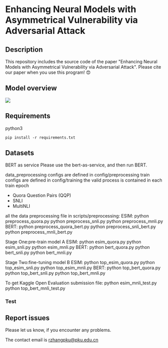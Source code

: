 # Enhancing Neural Models with Asymmetrical Vulnerability via Adversarial Attack

## Description
This repository includes the source code of the paper "Enhancing Neural Models with Asymmetrical Vulnerability via Adversarial Attack". Please cite our paper when you use this program! 😍

## Model overview
![](https://i.loli.net/2019/11/21/gVDjRvxpUkZGIbq.png)

## Requirements
python3

```
pip install -r requirements.txt
```

## Datasets

BERT as service
Please use the bert-as-service, and then run BERT.

data_preprocessing configs are defined in config/preprocessing
train configs are defined in config/training
the valid process is contained in each train epoch
* Quora Question Pairs (QQP)
* SNLI
* MultiNLI

all the data preprocessing file in scripts/preprocessing:
ESIM:
python preprocess_quora.py
python preprocess_snli.py
python preprocess_mnli.py
BERT:
python preprocess_quora_bert.py
python preprocess_snli_bert.py
python preprocess_mnli_bert.py

Stage One:pre-train model A
ESIM:
python esim_quora.py 
python esim_snli.py
python esim_mnli.py
BERT:
python bert_quora.py
python bert_snli.py
python bert_mnli.py

Stage Two:fine-tuning model B
ESIM:
python top_esim_quora.py
python top_esim_snli.py
python top_esim_mnli.py
BERT:
python top_bert_quora.py
python top_bert_snli.py
python top_bert_mnli.py

To get Kaggle Open Evaluation submission file:
python esim_mnli_test.py
python top_bert_mnli_test.py

### Test


## Report issues
Please let us know, if you encounter any problems.

The contact email is rzhangpku@pku.edu.cn


